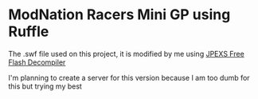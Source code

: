 
# ModNation Racers Mini GP using Ruffle

The .swf file used on this project, it is modified by me using [JPEXS Free Flash Decompiler](https://github.com/jindrapetrik/jpexs-decompiler)

I'm planning to create a server for this version because I am too dumb for this but trying my best
